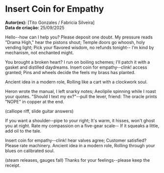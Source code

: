 # Insert Coin for Empathy

**Autor(es):** [Tito Gonzales / Fabricia Silveira]  
**Data de criação:** 25/09/2025

Hello--how can I help you? Please deposit one doubt.
My pressure reads "Drama High," hear the pistons shout;
Temple doors go whoosh, holy vending light;
Pick your flavored wisdom, no refunds tonight--
I'm kind by mechanism, not enchanted might.

You brought a broken heart? I run on boiling schemes;
I'll patch it with a gasket and distilled daydreams.
Insert coin for empathy--clink! access granted;
Pins and wheels decide the feels my brass has planted.

Ancient idea in a modern role,
Rolling like a cart with a clockwork soul.

Heron wrote the manual, I left snarky notes;
Aeolipile spinning while I roast your quotes.
"Should I text my ex?"--pull the lever, friend:
The oracle prints "NOPE" in copper at the end.

(calliope riff, slide guitar answers)

If you want a shoulder--pipe to your right;
It's warm, it hisses, won't ghost you at night.
Rate my compassion on a five-gear scale--
If it squeaks a little, add oil to the tale.

Insert coin for empathy--clink! hear valves agree;
Customer satisfied? Please rate machinery.
Ancient idea in a modern role,
Rolling through your blues on calibrated soul.

(steam releases, gauges fall)
Thanks for your feelings--please keep the receipt.

